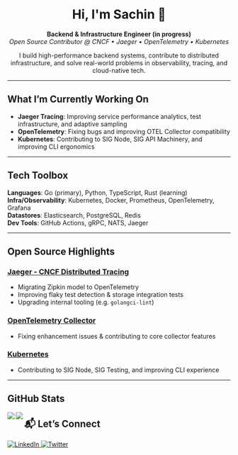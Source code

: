 <h1 align="center">Hi, I'm Sachin 👋</h1>

<p align="center">
  <strong>Backend & Infrastructure Engineer (in progress)</strong><br/>
  <em>Open Source Contributor @ CNCF • Jaeger • OpenTelemetry • Kubernetes</em>
</p>

<p align="center">
  I build high-performance backend systems, contribute to distributed infrastructure, and solve real-world problems in observability, tracing, and cloud-native tech.
</p>

---

##  What I’m Currently Working On

- **Jaeger Tracing**: Improving service performance analytics, test infrastructure, and adaptive sampling  
- **OpenTelemetry**: Fixing bugs and improving OTEL Collector compatibility  
- **Kubernetes**: Contributing to SIG Node, SIG API Machinery, and improving CLI ergonomics  

---

##  Tech Toolbox

**Languages**: Go (primary), Python, TypeScript, Rust (learning)  
**Infra/Observability**: Kubernetes, Docker, Prometheus, OpenTelemetry, Grafana  
**Datastores**: Elasticsearch, PostgreSQL, Redis  
**Dev Tools**: GitHub Actions, gRPC, NATS, Jaeger  

---

##  Open Source Highlights

###  [Jaeger - CNCF Distributed Tracing](https://github.com/jaegertracing/jaeger)
- Migrating Zipkin model to OpenTelemetry  
- Improving flaky test detection & storage integration tests  
- Upgrading internal tooling (e.g. `golangci-lint`)  

###  [OpenTelemetry Collector](https://github.com/open-telemetry/opentelemetry-collector)
- Fixing enhancement issues & contributing to core collector features  

###  [Kubernetes](https://github.com/kubernetes/kubernetes)
- Contributing to SIG Node, SIG Testing, and improving CLI experience  

---

##  GitHub Stats

<a href="https://twitter.com/dims/">
  <img align="left" src="https://github-readme-stats.vercel.app/api?username=sAchin-680&show_icons=true" />
</a>
<a href="https://twitter.com/dims/">
  <img align="left" src="https://github-readme-stats.vercel.app/api/top-langs/?username=sAchin-680&hide=html,ruby" />
</a>

## 📬 Let’s Connect

<p align="left">
  <a href="https://www.linkedin.com/in/sachinindwar/" target="_blank">
    <img src="https://img.shields.io/badge/LinkedIn-0077B5?logo=linkedin&style=for-the-badge" alt="LinkedIn" />
  </a>
  <a href="https://x.com/_sAchin63" target="_blank">
    <img src="https://img.shields.io/badge/Twitter-1DA1F2?logo=twitter&style=for-the-badge" alt="Twitter" />
  </a>
</p>
